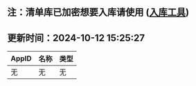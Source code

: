 ## 注：清单库已加密想要入库请使用 ([入库工具](https://github.com/BlankTMing/ManifestAutoUpdate/releases))

## 更新时间：2024-10-12 15:25:27
| AppID | 名称 | 类型  |
| :-------------------- | :----------------------------- | :----------- |
| 无 | 无 | 无 |
